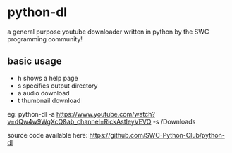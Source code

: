 # python-dl
a general purpose youtube downloader written in python by the SWC programming community!

## basic usage
- h shows a help page
- s specifies output directory
- a audio download
- t thumbnail download

eg: python-dl -a https://www.youtube.com/watch?v=dQw4w9WgXcQ&ab_channel=RickAstleyVEVO -s /Downloads

source code available here: https://github.com/SWC-Python-Club/python-dl